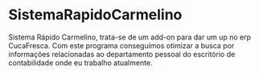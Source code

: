 # SistemaRapidoCarmelino
Sistema Rápido Carmelino, trata-se de um add-on para dar um up no erp CucaFresca. Com este programa conseguimos otimizar a busca por informações relacionadas ao departamento pessoal do escritório de contabilidade onde eu trabalho atualmente.
